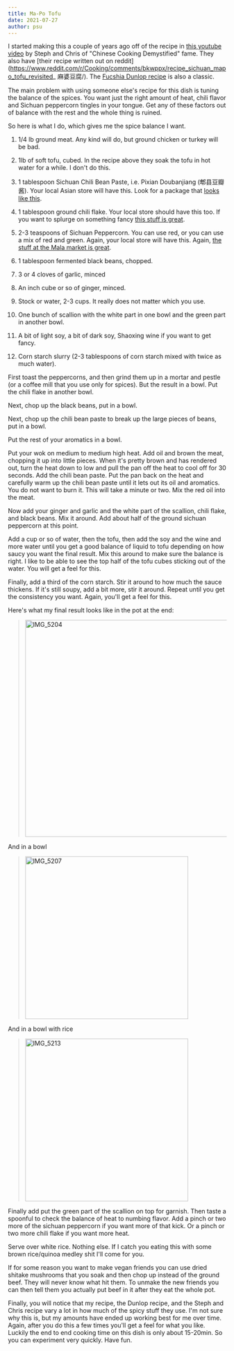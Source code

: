 ```yaml
---
title: Ma-Po Tofu
date: 2021-07-27
author: psu
---
```


I started making this a couple of years ago off of the recipe in [this youtube
video](https://www.youtube.com/watch?v=AujuLHK3hvs) by Steph and Chris of "Chinese Cooking
Demystified" fame. They also have [their recipe written out on
reddit](https://www.reddit.com/r/Cooking/comments/bkwppx/recipe_sichuan_mapo_tofu_revisited_
麻婆豆腐/). The [Fucshia Dunlop
recipe](https://www.epicurious.com/recipes/member/views/ma-po-dofu-by-fuschia-dunlop-50015560)
is also a classic.

The main problem with using someone else's recipe for this dish is tuning the balance of
the spices. You want just the right amount of heat, chili flavor and Sichuan peppercorn
tingles in your tongue. Get any of these factors out of balance with the rest and the
whole thing is ruined.

So here is what I do, which gives me the spice balance I want.

1. 1/4 lb ground meat. Any kind will do, but ground chicken or turkey will be bad.

1. 1lb of soft tofu, cubed. In the recipe above they soak the tofu in hot water for a
   while. I don't do this.

1. 1 tablespoon Sichuan Chili Bean Paste, i.e. Pixian Doubanjiang (郫县豆瓣酱). Your local
   Asian store will have this. Look for a package that [looks like
   this](https://www.amazon.com/Sichuan-Pixian-Boad-Paste-Chili/dp/B01M31VHNZ/ref=sr_1_4?crid=2BYHBAGK31S1A&keywords=pixian+doubanjiang&qid=1581962243&sprefix=pixian%2Caps%2C126&sr=8-4).

1. 1 tablespoon ground chili flake. Your local store should have this too. If you want to
   splurge on something fancy [this stuff is
   great](https://themalamarket.com/collections/sichuan-spices-dry-goods/products/sichuan-chili-flakes-xiang-la-jiao-mian).

1. 2-3 teaspoons of Sichuan Peppercorn. You can use red, or you can use a mix of red and
   green. Again, your local store will have this. Again, [the stuff at the Mala market is
   great](https://themalamarket.com/collections/sichuan-spices-dry-goods/products/sichuan-flower-pepper-special-grade-da-hong-pao-sichuan-pepper).

1. 1 tablespoon fermented black beans, chopped.

1. 3 or 4 cloves of garlic, minced

1. An inch cube or so of ginger, minced.

1. Stock or water, 2-3 cups. It really does not matter which you use.

1. One bunch of scallion with the white part in one bowl and the green part in another bowl.

1. A bit of light soy, a bit of dark soy, Shaoxing wine if you want to get fancy.

1. Corn starch slurry (2-3 tablespoons of corn starch mixed with twice as much water).

First toast the peppercorns, and then grind them up in a mortar and pestle (or a coffee
mill that you use only for spices). But the result in a bowl. Put the chili flake in
another bowl.

Next, chop up the black beans, put in a bowl.

Next, chop up the chili bean paste to break up the large pieces of beans, put in a bowl.

Put the rest of your aromatics in a bowl.

Put your wok on medium to medium high heat. Add oil and brown the meat, chopping it up
into little pieces. When it's pretty brown and has rendered out, turn the heat down to low
and pull the pan off the heat to cool off for 30 seconds. Add the chili bean paste. Put
the pan back on the heat and carefully warm up the chili bean paste until it lets out its
oil and aromatics. You do not want to burn it. This will take a minute or two. Mix the red
oil into the meat.

Now add your ginger and garlic and the white part of the scallion, chili flake, and black
beans. Mix it around. Add about half of the ground sichuan peppercorn at this point.

Add a cup or so of water, then the tofu, then add the soy and the wine and more water
until you get a good balance of liquid to tofu depending on how saucy you want the final
result. Mix this around to make sure the balance is right. I like to be able to see the
top half of the tofu cubes sticking out of the water. You will get a feel for this.

Finally, add a third of the corn starch. Stir it around to how much the sauce thickens. If
it's still soupy, add a bit more, stir it around. Repeat until you get the consistency you
want. Again, you'll get a feel for this.

Here's what my final result looks like in the pot at the end:

> <a data-flickr-embed="true" href="https://www.flickr.com/photos/79904144@N00/51340144248/in/dateposted-public/" title="IMG_5204"><img src="https://live.staticflickr.com/65535/51340144248_2ef58d1fca.jpg" height="500" alt="IMG_5204"></a>

And in a bowl

> <a data-flickr-embed="true" href="https://www.flickr.com/photos/79904144@N00/51339926851/in/dateposted-public/" title="IMG_5207"><img src="https://live.staticflickr.com/65535/51339926851_5d47440242.jpg" height="375" alt="IMG_5207"></a>

And in a bowl with rice

> <a data-flickr-embed="true" href="https://www.flickr.com/photos/79904144@N00/51340929715/in/dateposted-public/" title="IMG_5213"><img src="https://live.staticflickr.com/65535/51340929715_9da474361f.jpg" height="375" alt="IMG_5213"></a>


Finally add put the green part of the scallion on top for garnish. Then taste a spoonful to check the
balance of heat to numbing flavor. Add a pinch or two more of the sichuan peppercorn if
you want more of that kick. Or a pinch or two more chili flake if you want more heat.

Serve over white rice. Nothing else. If I catch you eating this with some brown
rice/quinoa medley shit I'll come for you.

If for some reason you want to make vegan friends you can use dried shitake mushrooms that
you soak and then chop up instead of the ground beef. They will never know what hit them.
To unmake the new friends you can then tell them you actually put beef in it after
they eat the whole pot.

Finally, you will notice that my recipe, the Dunlop recipe, and the Steph and Chris recipe
vary a lot in how much of the spicy stuff they use. I'm not sure why this is, but my
amounts have ended up working best for me over time. Again, after you do this a few times
you'll get a feel for what you like. Luckily the end to end cooking time on this dish is
only about 15-20min. So you can experiment very quickly. Have fun.
